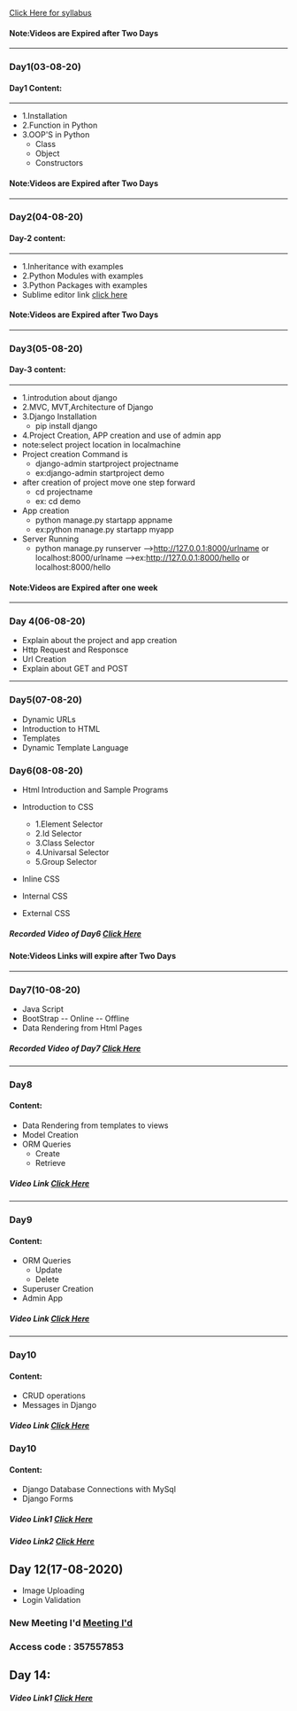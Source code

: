[Click Here for syllabus](https://drive.google.com/file/d/1OnBUWHxKIa0ixTU8uKrWTGCE7HB3PbGl/view)




#### Note:Videos are Expired after Two Days
_____
### Day1(03-08-20)
#### Day1 Content:
_____
- 1.Installation
- 2.Function in Python 
- 3.OOP'S in Python
  - Class
  - Object
  - Constructors

#### Note:Videos are Expired after Two Days

____
### Day2(04-08-20)
#### Day-2 content:
_____

- 1.Inheritance with examples
- 2.Python Modules with examples
- 3.Python Packages with examples
- Sublime editor link [click here](https://www.sublimetext.com/3)
#### Note:Videos are Expired after Two Days
____

### Day3(05-08-20)
#### Day-3 content:
_____
- 1.introdution about django
- 2.MVC, MVT,Architecture of Django
- 3.Django Installation 
   - pip install django
- 4.Project Creation, APP creation and use of
admin app
 - note:select project location in localmachine
  - Project creation Command is 
    - django-admin startproject projectname
    - ex:django-admin startproject demo
  - after creation of project move one step forward 
      - cd projectname
      - ex: cd demo
  - App creation
      - python manage.py startapp appname
      - ex:python manage.py startapp myapp
  - Server Running
      - python manage.py runserver
        -->http://127.0.0.1:8000/urlname or localhost:8000/urlname
        -->ex:http://127.0.0.1:8000/hello or localhost:8000/hello

#### Note:Videos are Expired after one week
___
### Day 4(06-08-20)
- Explain about the project and app creation
- Http Request and Responsce
- Url Creation
- Explain about GET and POST



___
### Day5(07-08-20)

- Dynamic URLs
- Introduction to HTML
- Templates
- Dynamic Template Language


### Day6(08-08-20)
- Html Introduction and Sample Programs
- Introduction to CSS
  - 1.Element Selector
  - 2.Id Selector
  - 3.Class Selector
  - 4.Univarsal Selector
  - 5.Group Selector


- Inline CSS

- Internal CSS

- External CSS

##### Recorded Video of Day6 [Click Here](https://transcripts.gotomeeting.com/#/s/fba0abfc092e0fa8869ddae52c3c94de0beb10017caeee2a85a84dac8fe1648e)

#### Note:Videos Links will expire after Two Days

____
### Day7(10-08-20)
- Java Script
- BootStrap
  -- Online
  -- Offline
- Data Rendering from Html Pages
##### Recorded Video of Day7 [Click Here](https://transcripts.gotomeeting.com/#/s/c1457bba03194aab17134587924fe6c7fefcb9cd5b30bf63770d7775355f0563)

___

### Day8
#### Content:
- Data Rendering from templates to views
- Model Creation
- ORM Queries
  - Create
  - Retrieve
##### Video Link [Click Here](https://transcripts.gotomeeting.com/#/s/8f046b42a0434fcef2d1f43a95e8c80fc67fdb273da7c0312517c0af30120a6d)
______
### Day9
#### Content:
- ORM Queries
  - Update
  - Delete
- Superuser Creation
- Admin App
##### Video Link [Click Here](https://transcripts.gotomeeting.com/#/s/cea51a37f3e59d24a41f05dd1962714a15976ef72089c4f0d547b63c7b90b0dd)
_______
### Day10
#### Content:
- CRUD operations 
- Messages in Django
##### Video Link [Click Here](https://transcripts.gotomeeting.com/#/s/b90f783de55f537b1eb10775c5f8151b16bac16f9373fcc2e2655ae7c8fcf6df)

### Day10
#### Content:
- Django Database Connections with MySql
- Django Forms
##### Video Link1 [Click Here](https://transcripts.gotomeeting.com/#/s/a79c5957c0b396969cb92b1f627faac3e00768d3e1a7e8bbf0d8c8c497e93584)
##### Video Link2 [Click Here](https://transcripts.gotomeeting.com/#/s/727551a4eafd0b1cdf9979406041b1018cfc717f10fd1cf1b01a350f393368a5)


## Day 12(17-08-2020)
- Image Uploading
- Login Validation

### New Meeting I'd [Meeting I'd](https://global.gotomeeting.com/join/228670749)

### Access code : 357557853
## Day 14:
##### Video Link1 [Click Here](https://transcripts.gotomeeting.com/#/s/90491c329aabf7f6b45f1eae324d1af131c460bfdcc3515ebe6c5c01f3d6e9f5)






